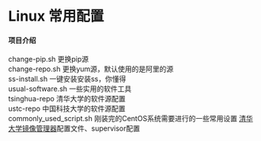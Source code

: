 # Linux 常用配置

#### 项目介绍
  change-pip.sh 更换pip源  
  change-repo.sh 更换yum源，默认使用的是阿里的源  
  ss-install.sh 一键安装安装ss，你懂得  
  usual-software.sh 一些实用的软件工具  
  tsinghua-repo 清华大学的软件源配置  
  ustc-repo 中国科技大学的软件源配置  
  commonly_used_script.sh 刚装完的CentOS系统需要进行的一些常用设置
  [清华大学镜像管理器](https://github.com/tuna/tunasync)配置文件、supervisor配置
